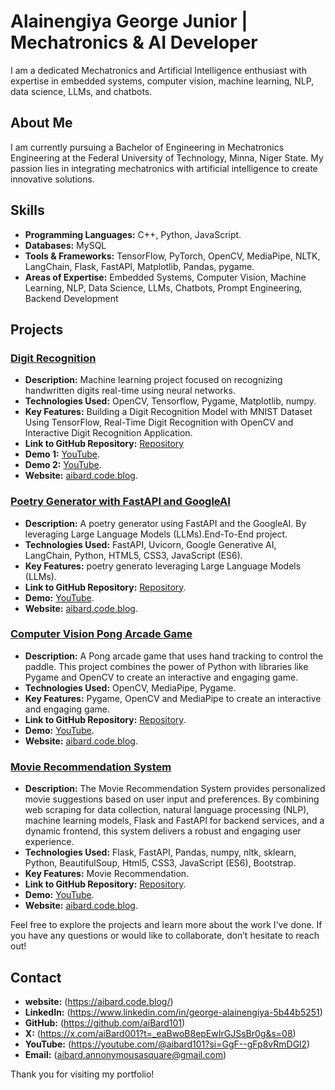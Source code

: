 # Alainengiya George Junior | Mechatronics & AI Developer

I am a dedicated Mechatronics and Artificial Intelligence enthusiast with expertise in embedded systems, computer vision, machine learning, NLP, data science, LLMs, and chatbots.

## About Me

I am currently pursuing a Bachelor of Engineering in Mechatronics Engineering at the Federal University of Technology, Minna, Niger State. My passion lies in integrating mechatronics with artificial intelligence to create innovative solutions.

## Skills

- **Programming Languages:** C++, Python, JavaScript.
- **Databases:** MySQL
- **Tools & Frameworks:** TensorFlow, PyTorch, OpenCV, MediaPipe, NLTK, LangChain, Flask, FastAPI, Matplotlib, Pandas, pygame.
- **Areas of Expertise:** Embedded Systems, Computer Vision, Machine Learning, NLP, Data Science, LLMs, Chatbots, Prompt Engineering, Backend Development

## Projects

### [Digit Recognition](https://github.com/aiBard101/computer_vision_projects/tree/main/handwritten_digits_detection)
- **Description:** Machine learning project focused on recognizing handwritten digits real-time using neural networks.
- **Technologies Used:** OpenCV, Tensorflow, Pygame, Matplotlib, numpy.
- **Key Features:** Building a Digit Recognition Model with MNIST Dataset Using TensorFlow, Real-Time Digit Recognition with OpenCV and Interactive Digit Recognition Application.
- **Link to GitHub Repository:** [Repository](https://github.com/aiBard101/computer_vision_projects/tree/main/handwritten_digits_detection)
- **Demo 1:** [YouTube](https://youtu.be/hbtTbjI_aaI?si=70UV4Wq_ipOPZTU7).
- **Demo 2:** [YouTube](https://youtu.be/0GcZnx82ydI?si=SMVWNOI0ADHdejQY).
- **Website:** [aibard.code.blog](https://aibard.code.blog/handwritten-digit-recognition/).

### [Poetry Generator with FastAPI and GoogleAI](https://github.com/aiBard101/Large-Language-Models-LLMs-and-Chatbots-Projects/tree/main/Poets_Whisper)
- **Description:** A poetry generator using FastAPI and the GoogleAI. By leveraging Large Language Models (LLMs).End-To-End project.
- **Technologies Used:** FastAPI, Uvicorn, Google Generative AI, LangChain, Python, HTML5, CSS3, JavaScript (ES6).
- **Key Features:** poetry generato leveraging Large Language Models (LLMs).
- **Link to GitHub Repository:** [Repository](https://github.com/aiBard101/Large-Language-Models-LLMs-and-Chatbots-Projects/tree/main/Poets_Whisper).
- **Demo:** [YouTube](https://youtu.be/4bnG9TnrOag?si=8rpUmv494D00grCC).
- **Website:** [aibard.code.blog](https://aibard.code.blog/poetry-generator-with-fastapi-and-googleai/).

### [Computer Vision Pong Arcade Game](https://github.com/aiBard101/computer_vision_projects/tree/main/pong-game)
- **Description:** A Pong arcade game that uses hand tracking to control the paddle. This project combines the power of Python with libraries like Pygame and OpenCV to create an interactive and engaging game.
- **Technologies Used:** OpenCV, MediaPipe, Pygame.
- **Key Features:**  Pygame, OpenCV and MediaPipe to create an interactive and engaging game.
- **Link to GitHub Repository:** [Repository](https://github.com/aiBard101/computer_vision_projects/tree/main/pong-game).
- **Demo:** [YouTube](https://youtu.be/O22W1Vvs37E).
- **Website:** [aibard.code.blog](https://aibard.code.blog/computer-vision/).

### [Movie Recommendation System](https://github.com/aiBard101/Machine-Learning-Projects/tree/main/movie-recommendation-system)
- **Description:** The Movie Recommendation System provides personalized movie suggestions based on user input and preferences. By combining web scraping for data collection, natural language processing (NLP), machine learning models, Flask and FastAPI for backend services, and a dynamic frontend, this system delivers a robust and engaging user experience.
- **Technologies Used:** Flask, FastAPI, Pandas, numpy, nltk, sklearn, Python, BeautifulSoup, Html5, CSS3, JavaScript (ES6), Bootstrap.
- **Key Features:** Movie Recommendation.
- **Link to GitHub Repository:** [Repository](https://github.com/aiBard101/Machine-Learning-Projects/tree/main/movie-recommendation-system).
- **Demo:** [YouTube](https://youtu.be/M-sHa80d1Oc).
- **Website:** [aibard.code.blog](https://aibard.code.blog).

Feel free to explore the projects and learn more about the work I’ve done. If you have any questions or would like to collaborate, don’t hesitate to reach out!

## Contact

- **website:** (https://aibard.code.blog/)
- **LinkedIn:** (https://www.linkedin.com/in/george-alainengiya-5b44b5251)
- **GitHub:** (https://github.com/aiBard101)
- **X:** (https://x.com/aiBard001?t=_eaBwoB8epEwIrGJSsBr0g&s=08)
- **YouTube:** (https://youtube.com/@aibard101?si=GgF--gFp8vRmDGl2)
- **Email:** (aibard.annonymousasquare@gmail.com)

Thank you for visiting my portfolio!
